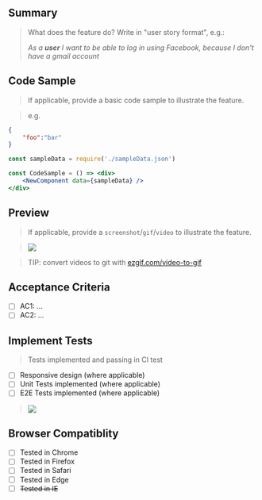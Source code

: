 ## Summary

> What does the feature do?
> Write in "user story format", e.g.:
>
> *As a **user** I want to be able to log in using Facebook, because I don't have a gmail account*

## Code Sample

>If applicable, provide a basic code sample to illustrate the feature.

> e.g.
```json
{
    "foo":"bar"
}
```
```jsx
const sampleData = require('./sampleData.json')

const CodeSample = () => <div>
    <NewComponent data={sampleData} />
</div>
```

## Preview

>If applicable, provide a `screenshot`/`gif`/`video` to illustrate the feature.

> ![](https://extechdigital.in/wp-content/uploads/2019/08/responsive-web-design.gif)

> TIP: convert videos to git with [ezgif.com/video-to-gif](https://ezgif.com/video-to-gif)

## Acceptance Criteria

- [ ] AC1: ...
- [ ] AC2: ...

## Implement Tests

> Tests implemented and passing in CI test
- [ ] Responsive design (where applicable)
- [ ] Unit Tests implemented (where applicable)
- [ ] E2E Tests implemented (where applicable)

> ![](https://lh3.googleusercontent.com/proxy/umKyBEcNAFktyTB02FMo8VGpYToC5G_ZqLQN4tx9Zv6u85jtZKoGIKrzWHk2gzsnJli2yHyEvGlykGfenkoqV7zfxZyUtEFeXkRSe7J74n-uy-FImZgrSYRUsUUq9Mmy)

## Browser Compatiblity

- [ ] Tested in Chrome
- [ ] Tested in Firefox
- [ ] Tested in Safari
- [ ] Tested in Edge
- [ ] ~~Tested in IE~~

